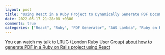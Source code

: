 ```yaml
---
layout: post
title: "Using React in a Ruby Project to Dynamically Generate PDF Documents"
date: 2022-05-17 21:28:08 +0300
comments: true
categories: ["React", "Ruby", "PDF Generator", "AWS Lambda", "Ruby on Rails"]
---
```


You can watch my talk to LRUG (London Ruby User Group) [about how to generate PDF in a Ruby on Rails project using React](https://assets.lrug.org/videos/2022/april/panos-matsinopoulos-using-react-in-a-ruby-project-to-dynamically-generate-pdf-documents-lrug-apr-2022.mp4)
